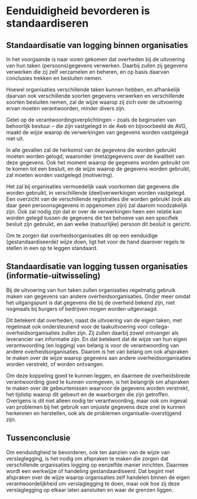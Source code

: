 # Eenduidigheid bevorderen is standaardiseren

## Standaardisatie van logging binnen organisaties

In het voorgaande is naar voren gekomen dat overheden bij de uitvoering van hun taken (persoons)gegevens verwerken. Daarbij zullen zij gegevens verwerken die zij zelf verzamelen en beheren, en op basis daarvan conclusies trekken en besluiten nemen.

Hoewel organisaties verschillende taken kunnen hebben, en afhankelijk daarvan ook verschillende soorten gegevens verwerken en verschillende soorten besluiten nemen, zal de wijze waarop zij zich over de uitvoering ervan moeten verantwoorden, minder divers zijn.

Gelet op de verantwoordingsverplichtingen – zoals de beginselen van behoorlijk bestuur – die zijn vastgelegd in de Awb en bijvoorbeeld de AVG, maakt de wijze waarop de verwerkingen van gegevens worden vastgelegd niet uit.

In alle gevallen zal de herkomst van de gegevens die worden gebruikt moeten worden gelogd, waaronder (meta)gegevens over de kwaliteit van deze gegevens. Ook het moment waarop de gegevens worden gebruikt om te komen tot een besluit, en de wijze waarop de gegevens worden gebruikt, zal moeten worden vastgelegd (motivering).

Het zal bij organisaties vermoedelijk vaak voorkomen dat gegevens die worden gebruikt, in verschillende (deel)verwerkingen worden vastgelegd. Een overzicht van de verschillende registraties die worden gebruikt (ook als daar geen persoonsgegevens in opgenomen zijn) zal daarom noodzakelijk zijn. Ook zal nodig zijn dat er over de verwerkingen heen een relatie kan worden gelegd tussen de gegevens die ten behoeve van een specifiek besluit zijn gebruikt, en aan welke (natuurlijke) persoon dit besluit is gericht.

Om te zorgen dat overheidsorganisaties dit op een eenduidige (gestandaardiseerde) wijze doen, ligt het voor de hand daarover regels te stellen in een op te leggen standaard.

## Standaardisatie van logging tussen organisaties (informatie-uitwisseling)

Bij de uitvoering van hun taken zullen organisaties regelmatig gebruik maken van gegevens van andere overheidsorganisaties. Onder meer omdat het uitgangspunt is dat gegevens die bij de overheid bekend zijn, niet nogmaals bij burgers of bedrijven mogen worden uitgevraagd.

Dit betekent dat overheden, naast de uitvoering van de eigen taken, met regelmaat ook ondersteunend voor de taakuitvoering voor collega-overheidsorganisaties zullen zijn. Zij zullen daarbij zowel ontvanger als leverancier van informatie zijn. En dat betekent dat de wijze van hun eigen verantwoording (en logging) van belang is voor de verantwoording van andere overheidsorganisaties. Daarom is het van belang om ook afspraken te maken over de wijze waarop gegevens aan andere overheidsorganisaties worden verstrekt, of worden ontvangen.

Om deze koppeling goed te kunnen leggen, en daarmee de overheidsbrede verantwoording goed te kunnen vormgeven, is het belangrijk om afspraken te maken over de gebeurtenissen waarvoor de gegevens worden verstrekt, het tijdstip waarop dit gebeurt en de waarborgen die zijn getroffen. Overigens is dit niet alleen nodig ter verantwoording, maar ook om ingeval van problemen bij het gebruik van onjuiste gegevens deze snel te kunnen herkennen en herstellen, ook als de problemen organisatie-overstijgend zijn.

## Tussenconclusie

Om eenduidigheid te bevorderen, ook ten aanzien van de wijze van verslaglegging, is het nodig om afspraken te maken die zorgen dat verschillende organisaties logging op eenzelfde manier inrichten. Daarmee wordt een werkwijze of handeling gestandaardiseerd. Dat begint met afspraken over de wijze waarop organisaties zelf handelen binnen de eigen verantwoordelijkheid om verslaglegging te doen, maar ook hoe zij deze verslaglegging op elkaar laten aansluiten en waar de grenzen liggen.
